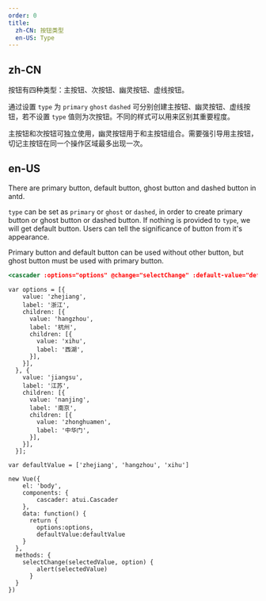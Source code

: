 ```yaml
---
order: 0
title:
  zh-CN: 按钮类型
  en-US: Type
---
```


## zh-CN

按钮有四种类型：主按钮、次按钮、幽灵按钮、虚线按钮。

通过设置 `type` 为 `primary` `ghost` `dashed` 可分别创建主按钮、幽灵按钮、虚线按钮，若不设置 `type` 值则为次按钮。不同的样式可以用来区别其重要程度。

主按钮和次按钮可独立使用，幽灵按钮用于和主按钮组合。需要强引导用主按钮，切记主按钮在同一个操作区域最多出现一次。

## en-US

There are primary button, default button, ghost button and dashed button in antd.

`type` can be set as `primary` or `ghost` or `dashed`, in order to create primary button or ghost button or dashed button. If nothing is provided to `type`, we will get default button. Users can tell the significance of button from it's appearance.

Primary button and default button can be used without other button, but ghost button must be used with primary button.



````jsx
<cascader :options="options" @change="selectChange" :default-value="defaultValue"></cascader>
````

````vue-script
var options = [{
    value: 'zhejiang',
    label: '浙江',
    children: [{
      value: 'hangzhou',
      label: '杭州',
      children: [{
        value: 'xihu',
        label: '西湖',
      }],
    }],
  }, {
    value: 'jiangsu',
    label: '江苏',
    children: [{
      value: 'nanjing',
      label: '南京',
      children: [{
        value: 'zhonghuamen',
        label: '中华门',
      }],
    }],
  }];

var defaultValue = ['zhejiang', 'hangzhou', 'xihu']

new Vue({
    el: 'body',
    components: {
        cascader: atui.Cascader
    },
    data: function() {
      return {
        options:options,
        defaultValue:defaultValue
    }
  },
  methods: {
    selectChange(selectedValue, option) {
        alert(selectedValue)
      }
  }
})
````